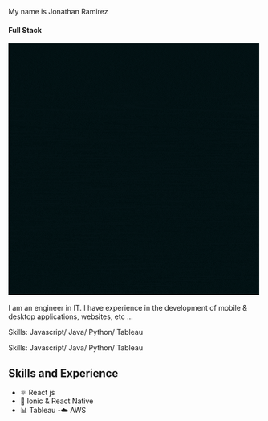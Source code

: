 My name is Jonathan Ramirez
#### Full Stack
![Full Stack](https://github.com/jonathanramirezislas/jonathanramirezislas/blob/main/jonathanramirez.gif)

I am an engineer in IT. I have experience in the development of mobile & desktop applications, websites, etc ... 

Skills: Javascript/ Java/ Python/ Tableau

Skills: Javascript/ Java/ Python/ Tableau


## Skills and Experience
- ⚛ React js
- 📱 Ionic & React Native
- 📊 Tableau
-☁️ AWS 


